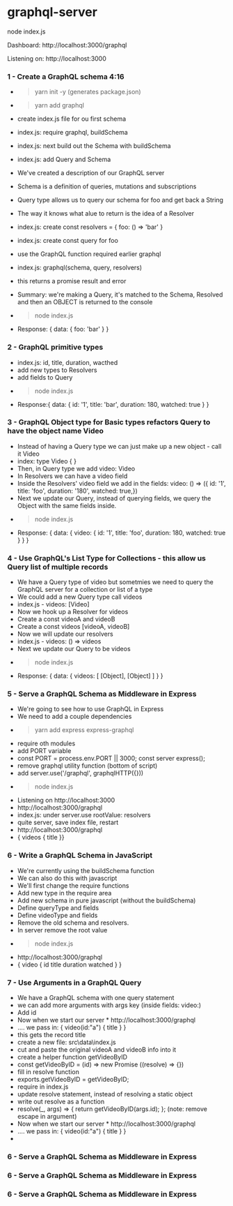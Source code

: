 # graphql-server

node index.js  

Dashboard: http://localhost:3000/graphql  

Listening on: http://localhost:3000  


### 1 - Create a GraphQL schema 4:16

* > yarn init -y (generates package.json)
* > yarn add graphql
* create index.js file for ou first schema   

* index.js: require graphql, buildSchema
* index.js: next build out the Schema with buildSchema
* index.js: add Query and Schema   

* We've created a description of our GraphQL server
* Schema is a definition of queries, mutations and subscriptions
* Query type allows us to query our schema for foo and get back a String
* The way it knows what alue to return is the idea of a Resolver   

* index.js: create const resolvers = { foo: () => 'bar' }
* index.js: create const query for foo
* use the GraphQL function required earlier graphql
* index.js: graphql(schema, query, resolvers)
* this returns a promise result and error    

* Summary: we're making a Query, it's matched to the Schema, Resolved and then an OBJECT is returned to the console   

* > node index.js  
* Response: { data: { foo: 'bar' } }

### 2 - GraphQL primitive types

* index.js: id, title, duration, wacthed
* add new types to Resolvers
* add fields to Query
* > node index.js
* Response:{ data: { id: '1', title: 'bar', duration: 180, watched: true } }

### 3 - GraphQL Object type for Basic types refactors Query to have the object name Video


* Instead of having a Query type we can just make up a new object - call it Video
* index: type Video { }
* Then, in Query type we add video: Video
* In Resolvers we can have a video field
* Inside the Resolvers' video field we add in the fields:   video: () => ({ id: '1', title: 'foo', duration: '180', watched: true,})
* Next we update our Query, instead of querying fields, we query the Object with the same fields inside.
* > node index.js  
* Response: { data: { video: { id: '1', title: 'foo', duration: 180, watched: true } } }

### 4 - Use GraphQL's List Type for Collections - this allow us Query list of multiple records

* We have a Query type of video but sometmies we need to query the GraphQL server for a collection or list of a type
* We could add a new Query type call videos
* index.js - videos: [Video]
* Now we hook up a Resolver for videos
* Create a const videoA and videoB
* Create a const videos [videoA, videoB]
* Now we will update our resolvers
* index.js - videos: () => videos
* Next we update our Query to be videos
* > node index.js  
* Response: { data: { videos: [ [Object], [Object] ] } }

### 5 - Serve a GraphQL Schema as Middleware in Express

* We're going to see how to use GraphQL in Express
* We need to add a couple dependencies
* > yarn add express express-graphql
* require oth modules
* add PORT variable
* const PORT = process.env.PORT || 3000; const server  express();
* remove graphql utility function (bottom of script)
* add server.use('/graphql', graphqlHTTP({}))
* >node index.js
* Listening on http://localhost:3000
* http://localhost:3000/graphql
* index.js: under server.use rootValue: resolvers
* quite server, save index file, restart
* http://localhost:3000/graphql
* { videos { title }}

### 6 - Write a GraphQL Schema in JavaScript

* We're currently using the buildSchema function
* We can also do this with javascript
* We'll first change the require functions
* Add new type in the require area
* Add new schema in pure javascript (without the buildSchema)
* Define queryType and fields
* Define videoType and fields
* Remove the old schema and resolvers.
* In server remove the root value
* > node index.js
* http://localhost:3000/graphql
* {
  video {
    id
    title
    duration
    watched
  }
}

### 7 - Use Arguments in a GraphQL Query

* We have a GraphQL schema with one query statement
* we can add more arguments with args key (inside fields: video:)
* Add id
* Now when we start our server * http://localhost:3000/graphql
* .... we pass in: { video(id:"a") { title } }
* this gets the record title
* create a new file: src\data\index.js
* cut and paste the original videoA and videoB info into it
* create  a helper function getVideoByID
* const getVideoByID = (id) => new Promise ((resolve) => {})
* fill in resolve function
* exports.getVideoByID = getVideoByID;
* require in index.js
* update resolve statement, instead of resolving a static object
* write out resolve as a function
* resolve(\_, args) => { return getVideoByID(args.id); };     (note: remove escape in argument)
* Now when we start our server * http://localhost:3000/graphql
* .... we pass in: { video(id:"a") { title } }    
*

### 6 - Serve a GraphQL Schema as Middleware in Express
### 6 - Serve a GraphQL Schema as Middleware in Express
### 6 - Serve a GraphQL Schema as Middleware in Express
